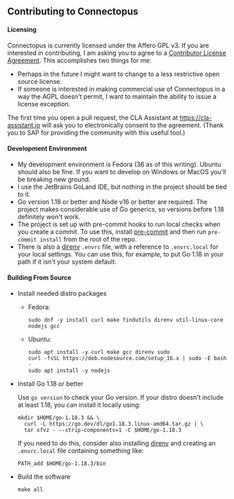 ## Contributing to Connectopus

#### Licensing

Connectopus is currently licensed under the Affero GPL v3.  If you are interested in contributing, I am asking you to agree to a [Contributor License Agreement](https://gist.github.com/ghjm/359bf26d060e5fd6845ec09f224c9231).  This accomplishes two things for me:

* Perhaps in the future I might want to change to a less restrictive open source license.
* If someone is interested in making commercial use of Connectopus in a way the AGPL doesn't permit, I want to maintain the ability to issue a license exception.

The first time you open a pull request, the CLA Assistant at https://cla-assistant.io will ask you to electronically consent to the agreement.  (Thank you to SAP for providing the community with this useful tool.)

#### Development Environment

* My development environment is Fedora (36 as of this writing).  Ubuntu should also be fine.  If you want to develop on Windows or MacOS you'll be breaking new ground.
* I use the JetBrains GoLand IDE, but nothing in the project should be tied to it.
* Go version 1.18 or better and Node v16 or better are required.  The project makes considerable use of Go generics, so versions before 1.18 definitely won't work.
* The project is set up with pre-commit hooks to run local checks when you create a commit.  To use this, install [pre-commit](https://pre-commit.com/) and then run `pre-commit install` from the root of the repo.
* There is also a [direnv](https://direnv.net/) `.envrc` file, with a reference to `.envrc.local` for your local settings.  You can use this, for example, to put Go 1.18 in your path if it isn't your system default.

#### Building From Source

* Install needed distro packages
    * Fedora:
      ```
      sudo dnf -y install curl make findutils direnv util-linux-core nodejs gcc
      ```
    * Ubuntu:
      ```
      sudo apt install -y curl make gcc direnv sudo
      curl -fsSL https://deb.nodesource.com/setup_16.x | sudo -E bash -
      sudo apt install -y nodejs
      ```

* Install Go 1.18 or better

  Use `go version` to check your Go version.  If your distro doesn't include at least 1.18, you can install it locally using:
  ```
  mkdir $HOME/go-1.18.3 && \
    curl -L https://go.dev/dl/go1.18.3.linux-amd64.tar.gz | \
    tar xfvz - --strip-components=1 -C $HOME/go-1.18.3
  ```
  If you need to do this, consider also installing [direnv](https://direnv.net/) and creating an `.envrc.local` file containing something like:
  ```
  PATH_add $HOME/go-1.18.3/bin
  ```

* Build the software
  ```
  make all
  ```

